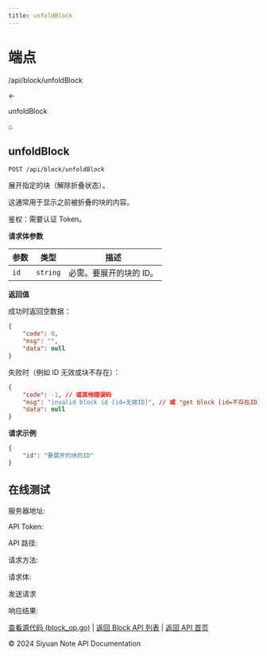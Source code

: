 ```yaml
---
title: unfoldBlock
---
```

# 端点

/api/block/unfoldBlock

←

unfoldBlock

⌂

## unfoldBlock

`POST /api/block/unfoldBlock`

展开指定的块（解除折叠状态）。

这通常用于显示之前被折叠的块的内容。

鉴权：需要认证 Token。

**请求体参数**

| 参数 | 类型 | 描述 |
| --- | --- | --- |
| `id` | `string` | 必需。要展开的块的 ID。 |

**返回值**

成功时返回空数据：

```json
{
    "code": 0,
    "msg": "",
    "data": null
}
```

失败时（例如 ID 无效或块不存在）：

```json
{
    "code": -1, // 或其他错误码
    "msg": "invalid block id [id=无效ID]", // 或 "get block [id=不存在ID] failed: block not found"
    "data": null
}
```

**请求示例**

```json
{
    "id": "要展开的块的ID"
}
```

## 在线测试

服务器地址:

API Token: 

API 路径: 

请求方法: 

请求体:

发送请求

响应结果:

[查看源代码 (block\_op.go)](https://github.com/siyuan-note/siyuan/blob/master/kernel/api/block_op.go) | [返回 Block API 列表](../pages/block.html) | [返回 API 首页](../index.html)

© 2024 Siyuan Note API Documentation

